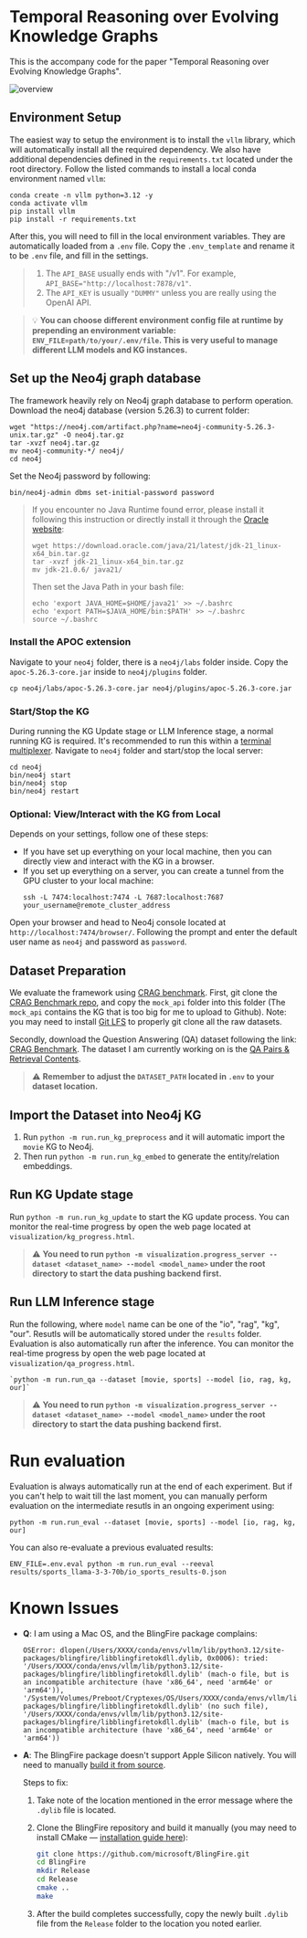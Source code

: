 # Temporal Reasoning over Evolving Knowledge Graphs
This is the accompany code for the paper "Temporal Reasoning over Evolving Knowledge Graphs".

![overview](img/overview.png)

## Environment Setup
The easiest way to setup the environment is to install the `vllm` library, which will automatically install all the required dependency. We also have additional dependencies defined in the `requirements.txt` located under the root directory. Follow the listed commands to install a local conda environment named `vllm`:
```
conda create -n vllm python=3.12 -y
conda activate vllm
pip install vllm
pip install -r requirements.txt
```
After this, you will need to fill in the local environment variables. They are automatically loaded from a `.env` file. Copy the `.env_template` and rename it to be `.env` file, and fill in the settings. 
> 1. The `API_BASE` usually ends with "/v1". For example, `API_BASE="http://localhost:7878/v1"`. 
> 2. The `API_KEY` is usually `"DUMMY"` unless you are really using the OpenAI API.

> :bulb: **You can choose different environment config file at runtime by prepending an environment variable: `ENV_FILE=path/to/your/.env/file`. This is very useful to manage different LLM models and KG instances.**

## Set up the Neo4j graph database
The framework heavily rely on Neo4j graph database to perform operation. Download the neo4j database (version 5.26.3) to current folder:
```
wget "https://neo4j.com/artifact.php?name=neo4j-community-5.26.3-unix.tar.gz" -O neo4j.tar.gz
tar -xvzf neo4j.tar.gz
mv neo4j-community-*/ neo4j/
cd neo4j
```
Set the Neo4j password by following:
```
bin/neo4j-admin dbms set-initial-password password
```
> If you encounter no Java Runtime found error, please install it following this instruction or directly install it through the [Oracle website](https://www.oracle.com/java/technologies/downloads/#jdk21-mac):
> ```
> wget https://download.oracle.com/java/21/latest/jdk-21_linux-x64_bin.tar.gz
> tar -xvzf jdk-21_linux-x64_bin.tar.gz
> mv jdk-21.0.6/ java21/
> ```
> Then set the Java Path in your bash file:
> ```
> echo 'export JAVA_HOME=$HOME/java21' >> ~/.bashrc
> echo 'export PATH=$JAVA_HOME/bin:$PATH' >> ~/.bashrc
> source ~/.bashrc
> ```

### Install the APOC extension
Navigate to your `neo4j` folder, there is a `neo4j/labs` folder inside. Copy the `apoc-5.26.3-core.jar` inside to `neo4j/plugins` folder.
```
cp neo4j/labs/apoc-5.26.3-core.jar neo4j/plugins/apoc-5.26.3-core.jar
```

### Start/Stop the KG
During running the KG Update stage or LLM Inference stage, a normal running KG is required. It's recommended to run this within a [terminal multiplexer](https://github.com/tmux/tmux/wiki).  Navigate to `neo4j` folder and start/stop the local server: 
```
cd neo4j
bin/neo4j start
bin/neo4j stop
bin/neo4j restart
```

### Optional: View/Interact with the KG from Local
Depends on your settings, follow one of these steps:
- If you have set up everything on your local machine, then you can directly view and interact with the KG in a browser.
- If you set up everything on a server, you can create a tunnel from the GPU cluster to your local machine:
    ```
    ssh -L 7474:localhost:7474 -L 7687:localhost:7687 your_username@remote_cluster_address
    ```

Open your browser and head to Neo4j console located at `http://localhost:7474/browser/`.
Following the prompt and enter the default user name as `neo4j` and password as `password`.

## Dataset Preparation
We evaluate the framework using [CRAG benchmark](https://arxiv.org/pdf/2406.04744). First, git clone the [CRAG Benchmark repo](https://github.com/facebookresearch/CRAG), and copy the `mock_api` folder into this folder (The `mock_api` contains the KG that is too big for me to upload to Github). Note: you may need to install [Git LFS](https://git-lfs.com/) to properly git clone all the raw datasets.

Secondly, download the Question Answering (QA) dataset following the link: [CRAG Benchmark](https://github.com/facebookresearch/CRAG).
The dataset I am currently working on is the [QA Pairs & Retrieval Contents](https://github.com/facebookresearch/CRAG/raw/refs/heads/main/data/crag_task_1_and_2_dev_v4.jsonl.bz2?download=).

> :warning: **Remember to adjust the `DATASET_PATH` located in `.env` to your dataset location.**

## Import the Dataset into Neo4j KG
1. Run `python -m run.run_kg_preprocess` and it will automatic import the `movie` KG to Neo4j.
2. Then run `python -m run.run_kg_embed` to generate the entity/relation embeddings.

## Run KG Update stage
Run `python -m run.run_kg_update` to start the KG update process. You can monitor the real-time progress by open the web page located at `visualization/kg_progress.html`.

> :warning: **You need to run `python -m visualization.progress_server --dataset <dataset_name> --model <model_name>` under the root directory to start the data pushing backend first.**

## Run LLM Inference stage
Run the following, where `model` name can be one of the "io", "rag", "kg", "our".
Resutls will be automatically stored under the `results` folder. Evaluation is also automatically run after the inference. You can monitor the real-time progress by open the web page located at `visualization/qa_progress.html`.
```
`python -m run.run_qa --dataset [movie, sports] --model [io, rag, kg, our]`
```

> :warning: **You need to run `python -m visualization.progress_server --dataset <dataset_name> --model <model_name>` under the root directory to start the data pushing backend first.**

# Run evaluation
Evaluation is always automatically run at the end of each experiment. But if you can't help to wait till the last moment,
you can manually perform evaluation on the intermediate resutls in an ongoing experiment using:
```
python -m run.run_eval --dataset [movie, sports] --model [io, rag, kg, our]
```

You can also re-evaluate a previous evaluated results:
```
ENV_FILE=.env.eval python -m run.run_eval --reeval results/sports_llama-3-3-70b/io_sports_results-0.json
```


# Known Issues

- **Q**: I am using a Mac OS, and the BlingFire package complains:

  ```
  OSError: dlopen(/Users/XXXX/conda/envs/vllm/lib/python3.12/site-packages/blingfire/libblingfiretokdll.dylib, 0x0006): tried: '/Users/XXXX/conda/envs/vllm/lib/python3.12/site-packages/blingfire/libblingfiretokdll.dylib' (mach-o file, but is an incompatible architecture (have 'x86_64', need 'arm64e' or 'arm64')), '/System/Volumes/Preboot/Cryptexes/OS/Users/XXXX/conda/envs/vllm/lib/python3.12/site-packages/blingfire/libblingfiretokdll.dylib' (no such file), '/Users/XXXX/conda/envs/vllm/lib/python3.12/site-packages/blingfire/libblingfiretokdll.dylib' (mach-o file, but is an incompatible architecture (have 'x86_64', need 'arm64e' or 'arm64'))
  ```

- **A**: The BlingFire package doesn't support Apple Silicon natively. You will need to manually [build it from source](https://github.com/microsoft/BlingFire/blob/master/nuget/readme.md).

  Steps to fix:
  
  1. Take note of the location mentioned in the error message where the `.dylib` file is located.
  
  2. Clone the BlingFire repository and build it manually (you may need to install CMake — [installation guide here](https://gist.github.com/fscm/29fd23093221cf4d96ccfaac5a1a5c90)):

     ```bash
     git clone https://github.com/microsoft/BlingFire.git
     cd BlingFire
     mkdir Release
     cd Release
     cmake ..
     make
     ```

  3. After the build completes successfully, copy the newly built `.dylib` file from the `Release` folder to the location you noted earlier.